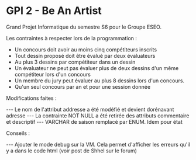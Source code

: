 # GPI 2 - Be An Artist

Grand Projet Informatique du semestre S6 pour le Groupe ESEO.


Les contraintes à respecter lors de la programmation : 

 * Un concours doit avoir au moins cinq compétiteurs inscrits
 * Tout dessin proposé doit être évalué par deux évaluateurs
 * Au plus 3 dessins par compétiteur dans un dessin
 * Un évaluateur ne peut pas évaluer plus de deux dessins d'un même compétiteur lors d'un concours
 * Un membre du jury peut évaluer au plus 8 dessins lors d'un concours.
 * Qu'un seul concours par an et pour une session donnée




Modifications faites : 

--- Le nom de l'attribut addresse a été modéfié et devient dorénavant adresse
--- La contrainte NOT NULL a été retirée des attributs commentaire et descriptif
--- VARCHAR de saison remplacé par ENUM. Idem pour état



Conseils :

--- Ajouter le mode debug sur la VM. Cela permet d'afficher les erreurs qu'il y a dans le code html (voir post de Shhel sur le forum)

